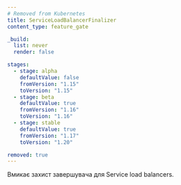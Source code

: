```yaml
---
# Removed from Kubernetes
title: ServiceLoadBalancerFinalizer
content_type: feature_gate

_build:
  list: never
  render: false

stages:
  - stage: alpha 
    defaultValue: false
    fromVersion: "1.15"
    toVersion: "1.15"
  - stage: beta 
    defaultValue: true
    fromVersion: "1.16"
    toVersion: "1.16"    
  - stage: stable
    defaultValue: true
    fromVersion: "1.17"
    toVersion: "1.20"    

removed: true
---
```

Вмикає захист завершувача для Service load balancers.

